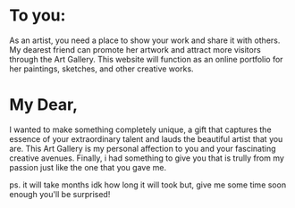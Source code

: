 # To you:

As an artist, you need a place to show your work and share it with others. My dearest friend can promote her artwork and attract more visitors through the Art Gallery. This website will function as an online portfolio for her paintings, sketches, and other creative works.

# My Dear,

I wanted to make something completely unique, a gift that captures the essence of your extraordinary talent and lauds the beautiful artist that you are. This Art Gallery is my personal affection to you and your fascinating creative avenues. Finally, i had something to give you that is trully from my passion just like the one that you gave me. 

ps. it will take months idk how long it will took but, give me some time soon enough you'll be surprised! 

